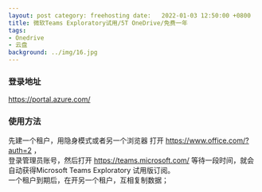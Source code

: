 ```yaml
---
layout: post category: freehosting date:   2022-01-03 12:50:00 +0800
title: 微软Teams Exploratory试用/5T OneDrive/免费一年
tags:
- Onedrive
- 云盘
background: ../img/16.jpg
---
```




### 登录地址<br>
https://portal.azure.com/

### 使用方法<br>
先建一个租户，用隐身模式或者另一个浏览器 打开 https://www.office.com/?auth=2 ，<br>
登录管理员账号，然后打开 https://teams.microsoft.com/  等待一段时间，就会自动获得Microsoft Teams Exploratory 试用版订阅。<br>
一个租户到期后，在开另一个租户，互相复制数据；<br>